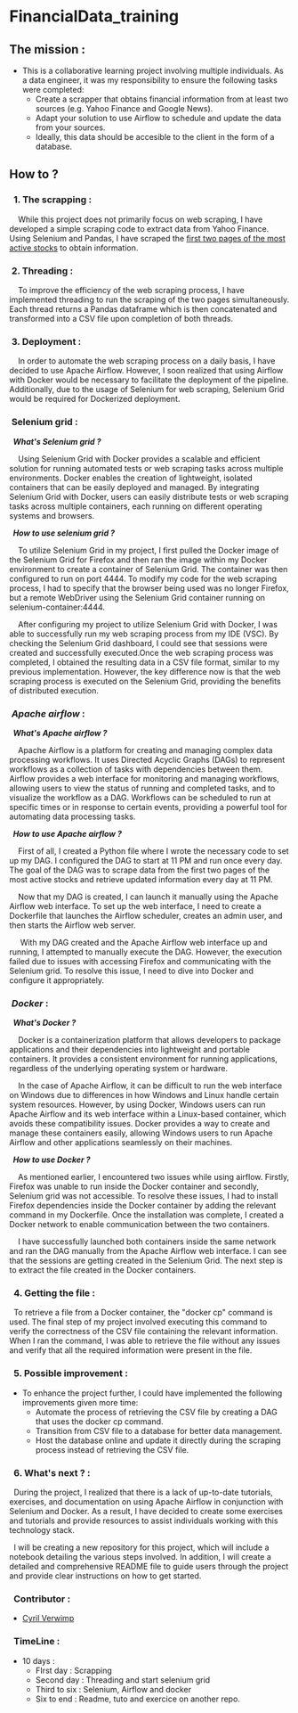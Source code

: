 # __FinancialData_training__

## __The mission__ :
* This is a collaborative learning project involving multiple individuals. As a data engineer, it was my responsibility to ensure the following tasks were completed:
    * Create a scrapper that obtains financial information from at least two sources (e.g. Yahoo Finance and Google News). 
    * Adapt your solution to use Airflow to schedule and update the data from your sources. 
    * Ideally, this data should be accesible to the client in the form of a database.
## __How to ?__ 
### &nbsp; __1. The scrapping :__
&nbsp;&nbsp;&nbsp;&nbsp;While this project does not primarily focus on web scraping, I have developed a simple scraping code to extract data from Yahoo Finance. Using Selenium and Pandas, I have scraped the [first two pages of the most active stocks](https://finance.yahoo.com/most-active) to obtain information.
### &nbsp;__2. Threading :__
&nbsp;&nbsp;&nbsp;&nbsp;To improve the efficiency of the web scraping process, I have implemented threading to run the scraping of the two pages simultaneously. Each thread returns a Pandas dataframe which is then concatenated and transformed into a CSV file upon completion of both threads. 
### &nbsp;__3. Deployment :__
&nbsp;&nbsp;&nbsp;&nbsp;In order to automate the web scraping process on a daily basis, I have decided to use Apache Airflow. However, I soon realized that using Airflow with Docker would be necessary to facilitate the deployment of the pipeline. Additionally, due to the usage of Selenium for web scraping, Selenium Grid would be required for Dockerized deployment.
### &nbsp;__Selenium grid :__
__&nbsp;&nbsp;*What's Selenium grid ?*__

&nbsp;&nbsp;&nbsp;&nbsp;Using Selenium Grid with Docker provides a scalable and efficient solution for running automated tests or web scraping tasks across multiple environments. Docker enables the creation of lightweight, isolated containers that can be easily deployed and managed. By integrating Selenium Grid with Docker, users can easily distribute tests or web scraping tasks across multiple containers, each running on different operating systems and browsers.

__&nbsp;&nbsp;*How to use selenium grid ?*__

&nbsp;&nbsp;&nbsp;&nbsp;To utilize Selenium Grid in my project, I first pulled the Docker image of the Selenium Grid for Firefox and then ran the image within my Docker environment to create a container of Selenium Grid. The container was then configured to run on port 4444.
To modify my code for the web scraping process, I had to specify that the browser being used was no longer Firefox, but a remote WebDriver using the Selenium Grid container running on selenium-container:4444.

&nbsp;&nbsp;&nbsp;&nbsp;After configuring my project to utilize Selenium Grid with Docker, I was able to successfully run my web scraping process from my IDE (VSC). By checking the Selenium Grid dashboard, I could see that sessions were created and successfully executed.Once the web scraping process was completed, I obtained the resulting data in a CSV file format, similar to my previous implementation. However, the key difference now is that the web scraping process is executed on the Selenium Grid, providing the benefits of distributed execution.
### &nbsp;__*Apache airflow* :__
__&nbsp;&nbsp;*What's Apache airflow ?*__

&nbsp;&nbsp;&nbsp;&nbsp;Apache Airflow is a platform for creating and managing complex data processing workflows. It uses Directed Acyclic Graphs (DAGs) to represent workflows as a collection of tasks with dependencies between them. Airflow provides a web interface for monitoring and managing workflows, allowing users to view the status of running and completed tasks, and to visualize the workflow as a DAG. Workflows can be scheduled to run at specific times or in response to certain events, providing a powerful tool for automating data processing tasks.

__&nbsp;&nbsp;*How to use Apache airflow ?*__

&nbsp;&nbsp;&nbsp;&nbsp;First of all, I created a Python file where I wrote the necessary code to set up my DAG. I configured the DAG to start at 11 PM and run once every day. The goal of the DAG was to scrape data from the first two pages of the most active stocks and retrieve updated information every day at 11 PM.

&nbsp;&nbsp;&nbsp;&nbsp;Now that my DAG is created, I can launch it manually using the Apache Airflow web interface. To set up the web interface, I need to create a Dockerfile that launches the Airflow scheduler, creates an admin user, and then starts the Airflow web server.

&nbsp;&nbsp;&nbsp;&nbsp; With my DAG created and the Apache Airflow web interface up and running, I attempted to manually execute the DAG. However, the execution failed due to issues with accessing Firefox and communicating with the Selenium grid. To resolve this issue, I need to dive into Docker and configure it appropriately.

### &nbsp;__*Docker* :__
__&nbsp;&nbsp;*What's Docker ?*__

&nbsp;&nbsp;&nbsp;&nbsp;Docker is a containerization platform that allows developers to package applications and their dependencies into lightweight and portable containers. It provides a consistent environment for running applications, regardless of the underlying operating system or hardware.

&nbsp;&nbsp;&nbsp;&nbsp;In the case of Apache Airflow, it can be difficult to run the web interface on Windows due to differences in how Windows and Linux handle certain system resources. However, by using Docker, Windows users can run Apache Airflow and its web interface within a Linux-based container, which avoids these compatibility issues. Docker provides a way to create and manage these containers easily, allowing Windows users to run Apache Airflow and other applications seamlessly on their machines.

__&nbsp;&nbsp;*How to use Docker ?*__

&nbsp;&nbsp;&nbsp;&nbsp;As mentioned earlier, I encountered two issues while using airflow. Firstly, Firefox was unable to run inside the Docker container and secondly, Selenium grid was not accessible. To resolve these issues, I had to install Firefox dependencies inside the Docker container by adding the relevant command in my Dockerfile. Once the installation was complete, I created a Docker network to enable communication between the two containers.

&nbsp;&nbsp;&nbsp;&nbsp;I have successfully launched both containers inside the same network and ran the DAG manually from the Apache Airflow web interface. I can see that the sessions are getting created in the Selenium Grid. The next step is to extract the file created in the Docker containers.

### &nbsp; __4. Getting the file :__
&nbsp;&nbsp;To retrieve a file from a Docker container, the "docker cp" command is used. The final step of my project involved executing this command to verify the correctness of the CSV file containing the relevant information. When I ran the command, I was able to retrieve the file without any issues and verify that all the required information were present in the file.


### &nbsp; __5. Possible improvement__ :
* To enhance the project further, I could have implemented the following improvements given more time: 
    * Automate the process of retrieving the CSV file by creating a DAG that uses the docker cp command.
    * Transition from CSV file to a database for better data management.
    * Host the database online and update it directly during the scraping process instead of retrieving the CSV file.

### &nbsp; __6. What's next ?__ :
&nbsp;&nbsp;During the project, I realized that there is a lack of up-to-date tutorials, exercises, and documentation on using Apache Airflow in conjunction with Selenium and Docker. As a result, I have decided to create some exercises and tutorials and provide resources to assist individuals working with this technology stack. 

&nbsp;&nbsp;I will be creating a new repository for this project, which will include a notebook detailing the various steps involved. In addition, I will create a detailed and comprehensive README file to guide users through the project and provide clear instructions on how to get started. 

### &nbsp; __Contributor__ :
* [Cyril Verwimp](https://www.linkedin.com/in/cyril-verwimp-8a0457208/)
### &nbsp; __TimeLine__ :
* 10 days : 
    * FIrst day : Scrapping
    * Second day : Threading and start selenium grid
    * Third to six : Selenium, Airflow and docker
    * Six to end : Readme, tuto and exercice on another repo.